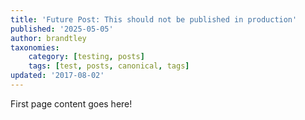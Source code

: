 ```yaml
---
title: 'Future Post: This should not be published in production'
published: '2025-05-05'
author: brandtley
taxonomies:
    category: [testing, posts]
    tags: [test, posts, canonical, tags]
updated: '2017-08-02'
---
```

First page content goes here!